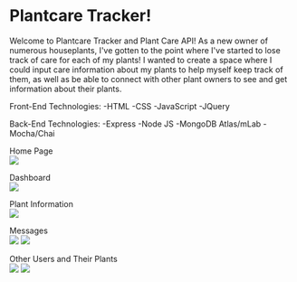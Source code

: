 <h1>Plantcare Tracker!</h1>

Welcome to Plantcare Tracker and Plant Care API!
As a new owner of numerous houseplants, I've gotten to the point where I've started to lose track of care for each of my plants!
I wanted to create a space where I could input care information about my plants to help myself keep track of them, as well as
be able to connect with other plant owners to see and get information about their plants.

Front-End Technologies:
-HTML
-CSS
-JavaScript
-JQuery

Back-End Technologies:
-Express
-Node JS
-MongoDB Atlas/mLab
-Mocha/Chai

Home Page<br>
<img src='https://i.imgur.com/AmDZnkd.png'/>

Dashboard<br>
<img src='https://i.imgur.com/rBZDJgD.png'/>

Plant Information<br>
<img src='https://i.imgur.com/vYvlQHD.png'/>

Messages<br>
<img src='https://i.imgur.com/MPWPOvg.png'/>
<img src='https://i.imgur.com/x7Goeil.png'/>

Other Users and Their Plants<br>
<img src='https://i.imgur.com/yekmN6e.png'/>
<img src='https://i.imgur.com/LyBxCyH.png'/>
